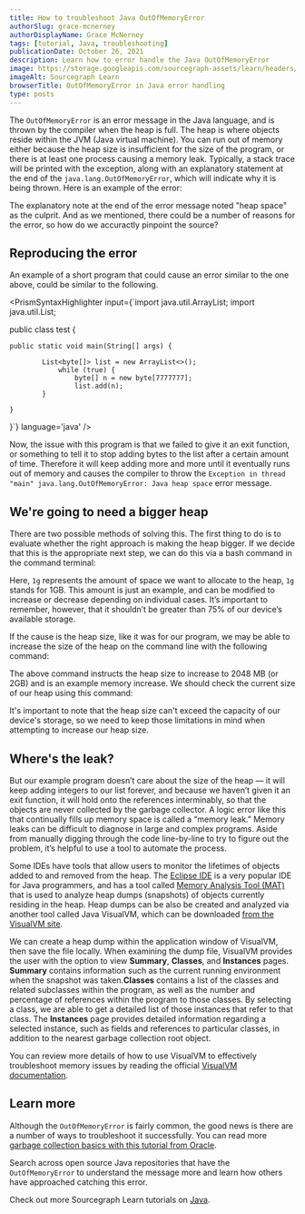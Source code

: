 ```yaml
---
title: How to troubleshoot Java OutOfMemoryError
authorSlug: grace-mcnerney
authorDisplayName: Grace McNerney
tags: [tutorial, Java, troubleshooting]
publicationDate: October 26, 2021
description: Learn how to error handle the Java OutOfMemoryError
image: https://storage.googleapis.com/sourcegraph-assets/learn/headers/sourcegraph-learn-header.png
imageAlt: Sourcegraph Learn
browserTitle: OutOfMemoryError in Java error handling
type: posts
---
```


The `OutOfMemoryError` is an error message in the Java language, and is thrown by the compiler when the heap is full. The heap is where objects reside within the JVM (Java virtual machine). You can run out of memory either because the heap size is insufficient for the size of the program, or there is at least one process causing a memory leak. Typically, a stack trace will be printed with the exception, along with an explanatory statement at the end of the `java.lang.OutOfMemoryError`, which will indicate why it is being thrown. Here is an example of the error: 

<Highlighter
input='Exception in thread "main" java.lang.OutOfMemoryError: Java heap space'
/>

The explanatory note at the end of the error message noted "heap space" as the culprit. And as we mentioned, there could be a number of reasons for the error, so how do we accuractly pinpoint the source? 

## Reproducing the error

An example of a short program that could cause an error similar to the one above, could be similar to the following. 

<PrismSyntaxHighlighter
input={`import java.util.ArrayList;
import java.util.List;
 
public class test {
 
    public static void main(String[] args) {
 
            List<byte[]> list = new ArrayList<>();
                while (true) {
                    byte[] n = new byte[7777777];
                    list.add(n);
            }
 
    }
}`}
language='java'
/>

Now, the issue with this program is that we failed to give it an exit function, or something to tell it to stop adding bytes to the list after a certain amount of time. Therefore it will keep adding more and more until it eventually runs out of memory and causes the compiler to throw the `Exception in thread "main" java.lang.OutOfMemoryError: Java heap space` error message. 

## We're going to need a bigger heap

There are two possible methods of solving this. The first thing to do is to evaluate whether the right approach is making the heap bigger. If we decide that this is the appropriate next step, we can do this via a bash command in the command terminal:

<PrismSyntaxHighlighter input='java -Xmx1g -classpath ".:${THE_CLASSPATH}" ${PROGRAM_NAME}'
language='bash'
/>

Here, `1g` represents the amount of space we want to allocate to the heap, `1g` stands for 1GB. This amount is just an example, and can be modified to increase or decrease depending on individual cases. It’s important to remember, however, that it shouldn’t be greater than 75% of our device’s available storage.

If the cause is the heap size, like it was for our program, we may be able to increase the size of the heap on the command line with the following command: 

<PrismSyntaxHighlighter
input='java -Xmx2048m'
language='bash'
/>

The above command instructs the heap size to increase to 2048 MB (or 2GB) and is an example memory increase. We should check the current size of our heap using this command:

<PrismSyntaxHighlighter
input='java -XX:+PrintFlagsFinal -version | findstr /i "HeapSize"'
language='bash'
/>

It's important to note that the heap size can't exceed the capacity of our device's storage, so we need to keep those limitations in mind when attempting to increase our heap size. 

## Where's the leak?

But our example program doesn’t care about the size of the heap — it will keep adding integers to our list forever, and because we haven’t given it an exit function, it will hold onto the references interminably, so that the objects are never collected by the garbage collector. A logic error like this that continually fills up memory space is called a “memory leak.” Memory leaks can be difficult to diagnose in large and complex programs. Aside from manually digging through the code line-by-line to try to figure out the problem, it’s helpful to use a tool to automate the process.

Some IDEs have tools that allow users to monitor the lifetimes of objects added to and removed from the heap. The [Eclipse IDE](https://www.eclipse.org/downloads/packages/release/kepler/sr1/eclipse-ide-java-developers) is a very popular IDE for Java programmers, and has a tool called [Memory Analysis Tool (MAT)](https://www.eclipse.org/mat/) that is used to analyze heap dumps (snapshots) of objects currently residing in the heap. Heap dumps can be also be created and analyzed via another tool called Java VisualVM, which can be downloaded [from the VisualVM site](https://visualvm.github.io/). 

We can create a heap dump within the application window of VisualVM, then save the file locally. When examining the dump file, VisualVM provides the user with the option to view **Summary**, **Classes**, and **Instances** pages. **Summary** contains information such as the current running environment when the snapshot was taken.**Classes** contains a list of the classes and related subclasses within the program, as well as the number and percentage of references within the program to those classes. By selecting a class, we are able to get a detailed list of those instances that refer to that class. The **Instances** page provides detailed information regarding a selected instance, such as fields and references to particular classes, in addition to the nearest garbage collection root object.

You can review more details of how to use VisualVM to effectively troubleshoot memory issues by reading the official [VisualVM documentation](https://visualvm.github.io/documentation.html).

## Learn more

Although the `OutOfMemoryError` is fairly common, the good news is there are a number of ways to troubleshoot it successfully. You can read more [garbage collection basics with this tutorial from Oracle](https://www.oracle.com/webfolder/technetwork/tutorials/obe/java/gc01/index.html).

Search across open source Java repositories that have the `OutOfMemoryError` to understand the message more and learn how others have approached catching this error.

<SourcegraphSearch query="OutOfMemoryError lang:java" patternType="literal"/>

Check out more Sourcegraph Learn tutorials on [Java](https://learn.sourcegraph.com/tags/java).
